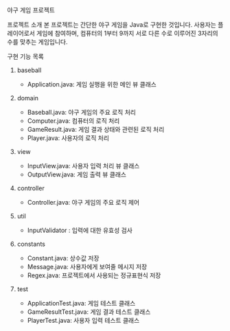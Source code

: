 야구 게임 프로젝트


프로젝트 소개
   본 프로젝트는 간단한 야구 게임을 Java로 구현한 것입니다. 
   사용자는 플레이어로서 게임에 참여하며, 컴퓨터의 1부터 9까지 서로 다른 수로 이루어진 3자리의 수를 맞추는 게임입니다.


구현 기능 목록
1. baseball
   - Application.java: 게임 실행을 위한 메인 뷰 클래스

2. domain
   - Baseball.java: 야구 게임의 주요 로직 처리
   - Computer.java: 컴퓨터의 로직 처리
   - GameResult.java: 게임 결과 상태와 관련된 로직 처리
   - Player.java: 사용자의 로직 처리

3. view
   - InputView.java: 사용자 입력 처리 뷰 클래스
   - OutputView.java: 게임 출력 뷰 클래스
   
4. controller
   - Controller.java: 야구 게임의 주요 로직 제어

5. util
   - InputValidator : 입력에 대한 유효성 검사

6. constants
   - Constant.java: 상수값 저장
   - Message.java: 사용자에게 보여줄 메시지 저장
   - Regex.java: 프로젝트에서 사용되는 정규표현식 저장

7. test
   - ApplicationTest.java: 게임 테스트 클래스
   - GameResultTest.java: 게임 결과 테스트 클래스
   - PlayerTest.java: 사용자 입력 테스트 클래스